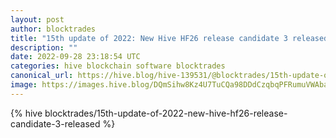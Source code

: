```yaml
---
layout: post
author: blocktrades
title: "15th update of 2022: New Hive HF26 release candidate 3 released"
description: ""
date: 2022-09-28 23:18:54 UTC
categories: hive blockchain software blocktrades
canonical_url: https://hive.blog/hive-139531/@blocktrades/15th-update-of-2022-new-hive-hf26-release-candidate-3-released
image: https://images.hive.blog/DQmSihw8Kz4U7TuCQa98DDdCzqbqPFRumuVWAbareiYZW1Z/blocktrades%20update.png
---
```

{% hive blocktrades/15th-update-of-2022-new-hive-hf26-release-candidate-3-released %}
